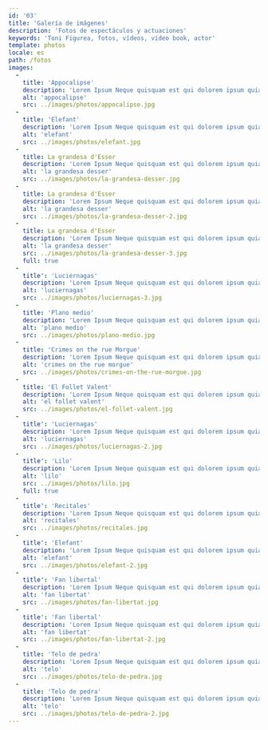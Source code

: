 ```yaml
---
id: '03'
title: 'Galería de imágenes'
description: 'Fotos de espectáculos y actuaciones'
keywords: 'Toni Figurea, fotos, vídeos, vídeo book, actor'
template: photos
locale: es
path: /fotos
images:
  -
    title: 'Appocalipse'
    description: 'Lorem Ipsum Neque quisquam est qui dolorem ipsum quia dolor sit amet, consectetur, adipisci velit.'
    alt: 'appocalipse'
    src: ../images/photos/appocalipse.jpg
  -
    title: 'Elefant'
    description: 'Lorem Ipsum Neque quisquam est qui dolorem ipsum quia dolor'
    alt: 'elefant'
    src: ../images/photos/elefant.jpg
  -
    title: La grandesa d'Esser
    description: 'Lorem Ipsum Neque quisquam est qui dolorem ipsum quia dolor'
    alt: 'la grandesa desser'
    src: ../images/photos/la-grandesa-desser.jpg
  -
    title: La grandesa d'Esser
    description: 'Lorem Ipsum Neque quisquam est qui dolorem ipsum quia dolor'
    alt: 'la grandesa desser'
    src: ../images/photos/la-grandesa-desser-2.jpg
  -
    title: La grandesa d'Esser
    description: 'Lorem Ipsum Neque quisquam est qui dolorem ipsum quia dolor'
    alt: 'la grandesa desser'
    src: ../images/photos/la-grandesa-desser-3.jpg
    full: true
  -
    title': 'Luciernagas'
    description: 'Lorem Ipsum Neque quisquam est qui dolorem ipsum quia dolor'
    alt: 'luciernagas'
    src: ../images/photos/luciernagas-3.jpg
  -
    title: 'Plano medio'
    description: 'Lorem Ipsum Neque quisquam est qui dolorem ipsum quia dolor'
    alt: 'plano medio'
    src: ../images/photos/plano-medio.jpg
  -
    title: 'Crimes on the rue Morgue'
    description: 'Lorem Ipsum Neque quisquam est qui dolorem ipsum quia dolor'
    alt: 'crimes on the rue morgue'
    src: ../images/photos/crimes-on-the-rue-morgue.jpg
  -
    title: 'El Follet Valent'
    description: 'Lorem Ipsum Neque quisquam est qui dolorem ipsum quia dolor'
    alt: 'el follet valent'
    src: ../images/photos/el-follet-valent.jpg
  -
    title': 'Luciernagas'
    description: 'Lorem Ipsum Neque quisquam est qui dolorem ipsum quia dolor'
    alt: 'luciernagas'
    src: ../images/photos/luciernagas-2.jpg
  -
    title': 'Lilo'
    description: 'Lorem Ipsum Neque quisquam est qui dolorem ipsum quia dolor'
    alt: 'lilo'
    src: ../images/photos/lilo.jpg
    full: true
  -
    title': 'Recitales'
    description: 'Lorem Ipsum Neque quisquam est qui dolorem ipsum quia dolor'
    alt: 'recitales'
    src: ../images/photos/recitales.jpg
  -
    title': 'Elefant'
    description: 'Lorem Ipsum Neque quisquam est qui dolorem ipsum quia dolor'
    alt: 'elefant'
    src: ../images/photos/elefant-2.jpg
  -
    title': 'Fan libertal'
    description: 'Lorem Ipsum Neque quisquam est qui dolorem ipsum quia dolor'
    alt: 'fan libertat'
    src: ../images/photos/fan-libertat.jpg
  -
    title': 'Fan libertal'
    description: 'Lorem Ipsum Neque quisquam est qui dolorem ipsum quia dolor'
    alt: 'fan libertat'
    src: ../images/photos/fan-libertat-2.jpg
  -
    title: 'Telo de pedra'
    description: 'Lorem Ipsum Neque quisquam est qui dolorem ipsum quia dolor'
    alt: 'telo'
    src: ../images/photos/telo-de-pedra.jpg
  -
    title: 'Telo de pedra'
    description: 'Lorem Ipsum Neque quisquam est qui dolorem ipsum quia dolor'
    alt: 'telo'
    src: ../images/photos/telo-de-pedra-2.jpg
---
```


